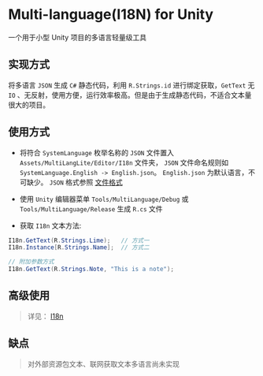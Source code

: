 # Multi-language(I18N) for Unity
一个用于小型 Unity 项目的多语言轻量级工具

## 实现方式
将多语言 `JSON` 生成 `C#` 静态代码，利用 `R.Strings.id` 进行绑定获取，`GetText` 无 `IO` 、无反射，使用方便，运行效率极高。但是由于生成静态代码，不适合文本量很大的项目。

## 使用方式
* 将符合 `SystemLanguage` 枚举名称的 `JSON` 文件置入 `Assets/MultiLangLite/Editor/I18n` 文件夹， `JSON` 文件命名规则如 `SystemLanguage.English -> English.json`。 `English.json` 为默认语言，不可缺少。 `JSON` 格式参照 [文件格式](Assets/MultiLangLite/Editor/I18n/English.json)

* 使用 `Unity` 编辑器菜单 `Tools/MultiLanguage/Debug` 或 `Tools/MultiLanguage/Release` 生成 `R.cs` 文件

* 获取 `I18n` 文本方法:
```C#
I18n.GetText(R.Strings.Lime);   // 方式一
I18n.Instance[R.Strings.Name];  // 方式二

// 附加参数方式
I18n.GetText(R.Strings.Note, "This is a note");
```

## 高级使用
> 详见： [I18n](Assets/MultiLangLite/Scripts/I18n.cs)

## 缺点
> 对外部资源包文本、联网获取文本多语言尚未实现
